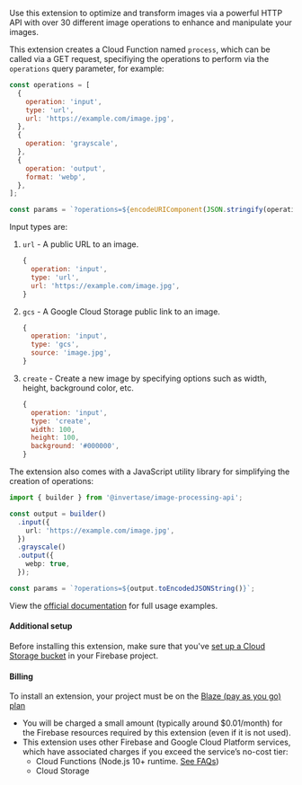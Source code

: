 Use this extension to optimize and transform images via a powerful HTTP API with over 30 different image operations to enhance and manipulate your images.

This extension creates a Cloud Function named `process`, which can be called via a GET request, specifiying
the operations to perform via the `operations` query parameter, for example:

```js
const operations = [
  {
    operation: 'input',
    type: 'url',
    url: 'https://example.com/image.jpg',
  },
  {
    operation: 'grayscale',
  },
  {
    operation: 'output',
    format: 'webp',
  },
];

const params = `?operations=${encodeURIComponent(JSON.stringify(operations))}`;
```

Input types are:

1. `url` - A public URL to an image.

    ```js
    {
      operation: 'input',
      type: 'url',
      url: 'https://example.com/image.jpg',
    }
    ```

2. `gcs` - A Google Cloud Storage public link to an image.

    ```js
    {
      operation: 'input',
      type: 'gcs',
      source: 'image.jpg',
    }
    ```

3. `create` - Create a new image by specifying options such as width, height, background color, etc.

    ```js
    {
      operation: 'input',
      type: 'create',
      width: 100,
      height: 100,
      background: '#000000',
    }
    ```

The extension also comes with a JavaScript utility library for simplifying the creation of operations:

```ts
import { builder } from '@invertase/image-processing-api';

const output = builder()
  .input({
    url: 'https://example.com/image.jpg',
  })
  .grayscale()
  .output({
    webp: true,
  });

const params = `?operations=${output.toEncodedJSONString()}`;
```

View the [official documentation](https://extensions.invertase.dev/image-processing-api) for full usage examples.

#### Additional setup

Before installing this extension, make sure that you've [set up a Cloud Storage bucket](https://firebase.google.com/docs/storage) in your Firebase project.

#### Billing

To install an extension, your project must be on the [Blaze (pay as you go) plan](https://firebase.google.com/pricing)

- You will be charged a small amount (typically around $0.01/month) for the Firebase resources required by this extension (even if it is not used).
- This extension uses other Firebase and Google Cloud Platform services, which have associated charges if you exceed the service’s no-cost tier:
  - Cloud Functions (Node.js 10+ runtime. [See FAQs](https://firebase.google.com/support/faq#extensions-pricing))
  - Cloud Storage
